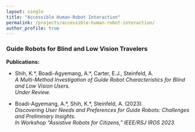 ```yaml
---
layout: single
title: "Accessible Human-Robot Interaction"
permalink: /projects/accessible-human-robot-interaction/
author_profile: true
---
```


### Guide Robots for Blind and Low Vision Travelers

**Publications:**

- Shih, K.\*, Boadi-Agyemang, A.\*, Carter, E.J., Steinfeld, A.  
  *A Multi-Method Investigation of Guide Robot Characteristics for Blind and Low Vision Users.*  
  _Under Review._

- Boadi-Agyemang, A.\*, Shih, K.\*, Steinfeld, A. (2023).  
  *Discovering User Needs and Preferences for Guide Robots: Challenges and Preliminary Insights.*  
  _In Workshop “Assistive Robots for Citizens,” IEEE/RSJ IROS 2023._

